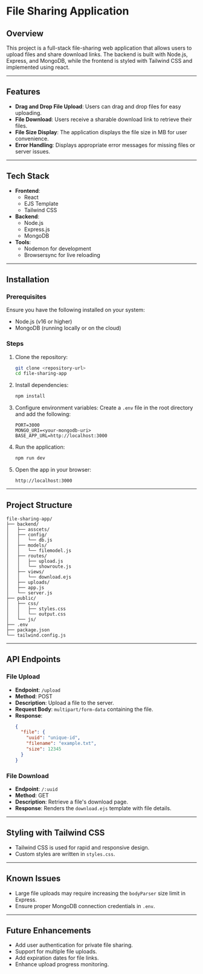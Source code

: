 # File Sharing Application

## Overview

This project is a full-stack file-sharing web application that allows users to upload files and share download links. The backend is built with Node.js, Express, and MongoDB, while the frontend is styled with Tailwind CSS and implemented using react.

---

## Features

- **Drag and Drop File Upload**: Users can drag and drop files for easy uploading.
- **File Download**: Users receive a sharable download link to retrieve their files.
- **File Size Display**: The application displays the file size in MB for user convenience.
- **Error Handling**: Displays appropriate error messages for missing files or server issues.

---

## Tech Stack

- **Frontend**:
  - React
  - EJS Template
  - Tailwind CSS
- **Backend**:
  - Node.js
  - Express.js
  - MongoDB
- **Tools**:
  - Nodemon for development
  - Browsersync for live reloading

---

## Installation

### Prerequisites

Ensure you have the following installed on your system:

- Node.js (v16 or higher)
- MongoDB (running locally or on the cloud)

### Steps

1. Clone the repository:

   ```bash
   git clone <repository-url>
   cd file-sharing-app
   ```

2. Install dependencies:

   ```bash
   npm install
   ```

3. Configure environment variables:
   Create a `.env` file in the root directory and add the following:

   ```env
   PORT=3000
   MONGO_URI=<your-mongodb-uri>
   BASE_APP_URL=http://localhost:3000
   ```

4. Run the application:

   ```bash
   npm run dev
   ```

5. Open the app in your browser:

   ```
   http://localhost:3000
   ```

---

## Project Structure

```
file-sharing-app/
├── backend/
│   ├── asscets/
│   ├── config/
│   │   └── db.js
│   ├── models/
│   │   └── filemodel.js
│   ├── routes/
│   │   ├── upload.js
│   │   └── showroute.js
│   ├── views/
│   │   └── download.ejs
│   ├── uploads/
│   ├── app.js
│   └── server.js
├── public/
│   ├── css/
│   │   ├── styles.css
│   │   └── output.css
│   └── js/
├── .env
├── package.json
└── tailwind.config.js
```

---

## API Endpoints

### File Upload

- **Endpoint**: `/upload`
- **Method**: POST
- **Description**: Upload a file to the server.
- **Request Body**: `multipart/form-data` containing the file.
- **Response**:
  ```json
  {
    "file": {
      "uuid": "unique-id",
      "filename": "example.txt",
      "size": 12345
    }
  }
  ```

### File Download

- **Endpoint**: `/:uuid`
- **Method**: GET
- **Description**: Retrieve a file's download page.
- **Response**: Renders the `download.ejs` template with file details.

---

## Styling with Tailwind CSS

- Tailwind CSS is used for rapid and responsive design.
- Custom styles are written in `styles.css`.

---

## Known Issues

- Large file uploads may require increasing the `bodyParser` size limit in Express.
- Ensure proper MongoDB connection credentials in `.env`.

---

## Future Enhancements

- Add user authentication for private file sharing.
- Support for multiple file uploads.
- Add expiration dates for file links.
- Enhance upload progress monitoring.


